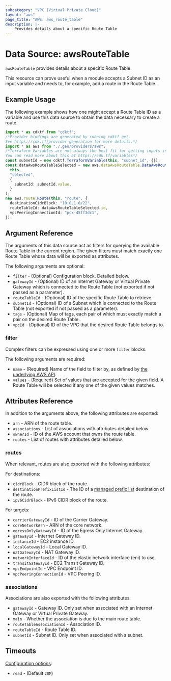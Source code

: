 ```yaml
---
subcategory: "VPC (Virtual Private Cloud)"
layout: "aws"
page_title: "AWS: aws_route_table"
description: |-
    Provides details about a specific Route Table
---
```


# Data Source: awsRouteTable

`awsRouteTable` provides details about a specific Route Table.

This resource can prove useful when a module accepts a Subnet ID as an input variable and needs to, for example, add a route in the Route Table.

## Example Usage

The following example shows how one might accept a Route Table ID as a variable and use this data source to obtain the data necessary to create a route.

```typescript
import * as cdktf from "cdktf";
/*Provider bindings are generated by running cdktf get.
See https://cdk.tf/provider-generation for more details.*/
import * as aws from "./.gen/providers/aws";
/*Terraform Variables are not always the best fit for getting inputs in the context of Terraform CDK.
You can read more about this at https://cdk.tf/variables*/
const subnetId = new cdktf.TerraformVariable(this, "subnet_id", {});
const dataAwsRouteTableSelected = new aws.dataAwsRouteTable.DataAwsRouteTable(
  this,
  "selected",
  {
    subnetId: subnetId.value,
  }
);
new aws.route.Route(this, "route", {
  destinationCidrBlock: "10.0.1.0/22",
  routeTableId: dataAwsRouteTableSelected.id,
  vpcPeeringConnectionId: "pcx-45ff3dc1",
});

```

## Argument Reference

The arguments of this data source act as filters for querying the available Route Table in the current region. The given filters must match exactly one Route Table whose data will be exported as attributes.

The following arguments are optional:

* `filter` - (Optional) Configuration block. Detailed below.
* `gatewayId` - (Optional) ID of an Internet Gateway or Virtual Private Gateway which is connected to the Route Table (not exported if not passed as a parameter).
* `routeTableId` - (Optional) ID of the specific Route Table to retrieve.
* `subnetId` - (Optional) ID of a Subnet which is connected to the Route Table (not exported if not passed as a parameter).
* `tags` - (Optional) Map of tags, each pair of which must exactly match a pair on the desired Route Table.
* `vpcId` - (Optional) ID of the VPC that the desired Route Table belongs to.

### filter

Complex filters can be expressed using one or more `filter` blocks.

The following arguments are required:

* `name` - (Required) Name of the field to filter by, as defined by [the underlying AWS API](http://docs.aws.amazon.com/AWSEC2/latest/APIReference/API_DescribeRouteTables.html).
* `values` - (Required) Set of values that are accepted for the given field. A Route Table will be selected if any one of the given values matches.

## Attributes Reference

In addition to the arguments above, the following attributes are exported:

* `arn` - ARN of the route table.
* `associations` - List of associations with attributes detailed below.
* `ownerId` - ID of the AWS account that owns the route table.
* `routes` - List of routes with attributes detailed below.

### routes

When relevant, routes are also exported with the following attributes:

For destinations:

* `cidrBlock` - CIDR block of the route.
* `destinationPrefixListId` - The ID of a [managed prefix list](ec2_managed_prefix_list.html) destination of the route.
* `ipv6CidrBlock` - IPv6 CIDR block of the route.

For targets:

* `carrierGatewayId` - ID of the Carrier Gateway.
* `coreNetworkArn` - ARN of the core network.
* `egressOnlyGatewayId` - ID of the Egress Only Internet Gateway.
* `gatewayId` - Internet Gateway ID.
* `instanceId` - EC2 instance ID.
* `localGatewayId` - Local Gateway ID.
* `natGatewayId` - NAT Gateway ID.
* `networkInterfaceId` - ID of the elastic network interface (eni) to use.
* `transitGatewayId` - EC2 Transit Gateway ID.
* `vpcEndpointId` - VPC Endpoint ID.
* `vpcPeeringConnectionId` - VPC Peering ID.

### associations

Associations are also exported with the following attributes:

* `gatewayId` - Gateway ID. Only set when associated with an Internet Gateway or Virtual Private Gateway.
* `main` - Whether the association is due to the main route table.
* `routeTableAssociationId` - Association ID.
* `routeTableId` - Route Table ID.
* `subnetId` - Subnet ID. Only set when associated with a subnet.

## Timeouts

[Configuration options](https://developer.hashicorp.com/terraform/language/resources/syntax#operation-timeouts):

* `read` - (Default `20M`)
